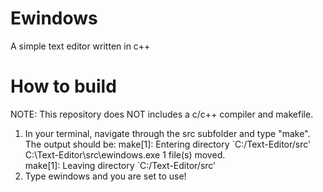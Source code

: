 # Ewindows
A simple text editor written in c++
# How to build
NOTE: This repository does NOT includes a c/c++ compiler and makefile.

1. In your terminal, navigate through the src subfolder and type "make". The output should be:
  make[1]: Entering directory \`C:/Text-Editor/src'
  C:\Text-Editor\src\ewindows.exe
        1 file(s) moved.  
  make[1]: Leaving directory \`C:/Text-Editor/src'
2. Type ewindows and you are set to use!
